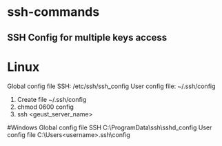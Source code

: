 # ssh-commands
## SSH Config for multiple keys access

# Linux
Global config file SSH: /etc/ssh/ssh_config
User config file: ~/.ssh/config

1. Create file ~/.ssh/config
2. chmod 0600 config
3. ssh <geust_server_name>

#Windows
Global config file SSH
C:\ProgramData\ssh\sshd_config
User config file
C:\Users\<username>\.ssh\config
